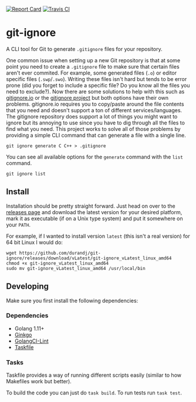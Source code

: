 [![Report Card](https://goreportcard.com/badge/github.com/durandj/git-ignore)](https://goreportcard.com/report/github.com/durandj/git-ignore)
[![Travis CI](https://travis-ci.org/durandj/git-ignore.svg?branch=master)](https://travis-ci.org/durandj/git-ignore)

# git-ignore

A CLI tool for Git to generate `.gitignore` files for your repository.

One common issue when setting up a new Git repository is that at some
point you need to create a `.gitignore` file to make sure that certain
files aren't ever commited. For example, some generated files (`.o`)
or editor specific files (`.swp`/`.swo`). Writing these files isn't
hard but tends to be error prone (did you forget to include a specific
file? Do you know all the files you need to exclude?). Now there are
some solutions to help with this such as
[gitignore.io](https://gitignore.io) or the
[gitignore project](https://github.com/github/gitignore) but both
options have their own problems. gitignore.io requires you to
copy/paste around the file contents that you need and doesn't support
a ton of different services/languages. The gitignore repository does
support a lot of things you might want to ignore but its annoying to
use since you have to dig through all the files to find what you need.
This project works to solve all of those problems by providing a
simple CLI command that can generate a file with a single line.

`git ignore generate C C++ > .gitignore`

You can see all available options for the `generate` command with the
`list` command.

`git ignore list`

## Install

Installation should be pretty straight forward. Just head on over to
the [releases page](https://github.com/durandj/git-ignore/releases)
and download the latest version for your desired platform, mark it
as executable (if on a Unix type system) and put it somewhere on your
`PATH`.

For example, if I wanted to install version `latest` (this isn't a
real version) for 64 bit Linux I would do:

```
wget https://github.com/durandj/git-ignore/releases/download/vLatest/git-ignore_vLatest_linux_amd64
chmod +x git-ignore_vLatest_linux_amd64
sudo mv git-ignore_vLatest_linux_amd64 /usr/local/bin
```

## Developing

Make sure you first install the following dependencies:

### Dependencies

 * Golang 1.11+
 * [Ginkgo](http://onsi.github.io/ginkgo/)
 * [GolangCI-Lint](https://github.com/golangci/golangci-lint)
 * [Taskfile](https://taskfile.org)

### Tasks

Taskfile provides a way of running different scripts easily (similar
to how Makefiles work but better).

To build the code you can just do `task build`.
To run tests run `task test`.
